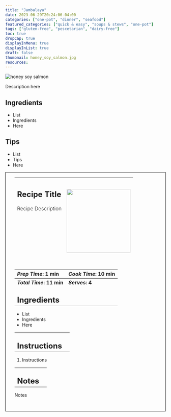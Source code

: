 ```yaml
---
title: "Jambalaya"
date: 2023-06-29T20:24:06-04:00
categories: ["one-pot", "dinner", "seafood"]
featured_categories: ["quick & easy", "soups & stews", "one-pot"]
tags: ["gluten-free", "pescetarian", "dairy-free"]
toc: true
dropCap: true
displayInMenu: true
displayInList: true
draft: false
thumbnail: honey_soy_salmon.jpg
resources:
---
```


![honey soy salmon](../../honey_soy_salmon.jpg)

Description here

## Ingredients

- List
- Ingredients
- Here

## Tips

- List
- Tips
- Here

<div style = "border-style: solid; border-width: 1px; border-color: black; padding: 2em; padding-top:0em;"> 

| <div style = "margin-bottom:10em;"><h2>Recipe Title</h2><p style = "font-weight: 300;">Recipe Description</p></div> | <img src="../../honey_soy_salmon.jpg"  width="200em" height="200em"> |
| :--- | :----: |

| _Prep Time_: 1 min  | _Cook Time_: 10 min  |
| :--- | :--- |
| **_Total Time_: 11 min** | **_Serves_: 4**  |
| <div><h2 style = "margin-top:1em; margin-bottom:0;" >Ingredients</h2></div>|   |
- List
- Ingredients
- Here

|   |    |
| :--- | :--- |
| <div><h2 style = "margin-top:1em; margin-bottom:0;" >Instructions</h2></div>|   |

1. Instructions

|   |    |
| :--- | :--- |
| <div><h2 style = "margin-top:1em; margin-bottom:0;" >Notes</h2></div>|   |

Notes

</div>
